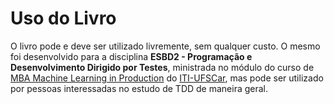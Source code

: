 # Uso do Livro

O livro pode e deve ser utilizado livremente, sem qualquer custo. O mesmo foi desenvolvido para a disciplina **ESBD2 - Programação e Desenvolvimento Dirigido por Testes**, ministrada no módulo do curso de [MBA Machine Learning in Production](https://iti.ufscar.mba/mlp) do [ITI-UFSCar](https://iti.ufscar.mba/), mas pode ser utilizado por pessoas interessadas no estudo de TDD de maneira geral.

